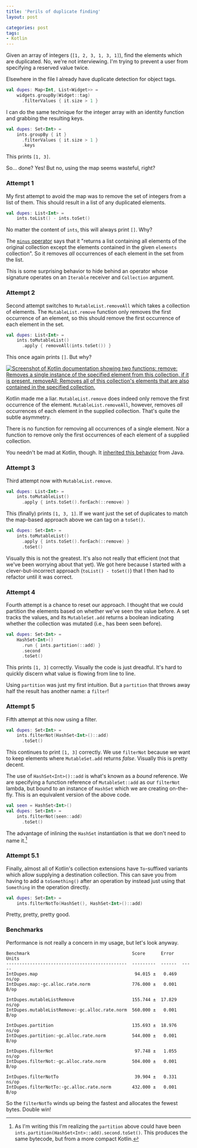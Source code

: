 ```yaml
---
title: 'Perils of duplicate finding'
layout: post

categories: post
tags:
- Kotlin
---
```


Given an array of integers (`[1, 2, 3, 1, 3, 1]`), find the elements which are duplicated.
No, we're not interviewing.
I'm trying to prevent a user from specifying a reserved value twice.

Elsewhere in the file I already have duplicate detection for object tags.

```kotlin
val dupes: Map<Int, List<Widget>> =
    widgets.groupBy(Widget::tag)
      .filterValues { it.size > 1 }
```

I can do the same technique for the integer array with an identity function and grabbing the resulting keys.

```kotlin
val dupes: Set<Int> =
    ints.groupBy { it }
      .filterValues { it.size > 1 }
      .keys
```

This prints `[1, 3]`.

So… done? Yes!
But no, using the map seems wasteful, right?

### Attempt 1

My first attempt to avoid the map was to remove the set of integers from a list of them.
This should result in a list of any duplicated elements.

```kotlin
val dupes: List<Int> =
    ints.toList() - ints.toSet()
```

No matter the content of `ints`, this will always print `[]`.
Why?

The [`minus` operator](https://kotlinlang.org/api/latest/jvm/stdlib/kotlin.collections/minus.html) says that it "returns a list containing all elements of the original collection except the elements contained in the given `elements` collection".
So it removes _all_ occurrences of each element in the set from the list.

This is some surprising behavior to hide behind an operator whose signature operates on an `Iterable` receiver and `Collection` argument.

### Attempt 2

Second attempt switches to `MutableList.removeAll` which takes a collection of elements.
The `MutableList.remove` function only removes the first occurrence of an element, so this should remove the first occurrence of each element in the set.

```kotlin
val dupes: List<Int> =
    ints.toMutableList()
      .apply { removeAll(ints.toSet()) }
```

This once again prints `[]`.
But why?

[![
Screenshot of Kotlin documentation showing two functions:
remove: Removes a single instance of the specified element from this collection, if it is present.
removeAll: Removes all of this collection's elements that are also contained in the specified collection.
](/static/post-image/kotlin-remove-removeAll.png)](/static/post-image/kotlin-remove-removeAll.png)

Kotlin made me a liar.
`MutableList.remove` does indeed only remove the first occurrence of the element.
`MutableList.removeAll`, however, removes _all_ occurrences of each element in the supplied collection.
That's quite the subtle asymmetry.

There is no function for removing all occurrences of a single element.
Nor a function to remove only the first occurrences of each element of a supplied collection.

You needn't be mad at Kotlin, though.
It [inherited this behavior](https://docs.oracle.com/en/java/javase/21/docs/api/java.base/java/util/Collection.html#removeAll(java.util.Collection)) from Java.

### Attempt 3

Third attempt now with `MutableList.remove`.

```kotlin
val dupes: List<Int> =
    ints.toMutableList()
      .apply { ints.toSet().forEach(::remove) }
```

This (finally) prints `[1, 3, 1]`.
If we want just the set of duplicates to match the map-based approach above we can tag on a `toSet()`.

```kotlin
val dupes: Set<Int> =
    ints.toMutableList()
      .apply { ints.toSet().forEach(::remove) }
      .toSet()
```

Visually this is not the greatest.
It's also not really that efficient (not that we've been worrying about that yet).
We got here because I started with a clever-but-incorrect approach (`toList() - toSet()`) that I then had to refactor until it was correct.

### Attempt 4

Fourth attempt is a chance to reset our approach.
I thought that we could partition the elements based on whether we've seen the value before.
A set tracks the values, and its `MutableSet.add` returns a boolean indicating whether the collection was mutated (i.e., has been seen before).

```kotlin
val dupes: Set<Int> =
    HashSet<Int>()
      .run { ints.partition(::add) }
      .second
      .toSet()
```

This prints `[1, 3]` correctly.
Visually the code is just dreadful.
It's hard to quickly discern what value is flowing from line to line.

Using `partition` was just my first intuition.
But a `partition` that throws away half the result has another name: a `filter`!

### Attempt 5

Fifth attempt at this now using a filter.

```kotlin
val dupes: Set<Int> =
    ints.filterNot(HashSet<Int>()::add)
      .toSet()
```

This continues to print `[1, 3]` correctly.
We use `filterNot` because we want to keep elements where `MutableSet.add` returns _false_.
Visually this is pretty decent.

The use of `HashSet<Int>()::add` is what's known as a _bound_ reference.
We are specifying a function reference of `MutableSet::add` as our `filterNot` lambda, but bound to an instance of `HashSet` which we are creating on-the-fly.
This is an equivalent version of the above code.

```kotlin
val seen = HashSet<Int>()
val dupes: Set<Int> =
    ints.filterNot(seen::add)
      .toSet()
```

The advantage of inlining the `HashSet` instantiation is that we don't need to name it.[^1]

[^1]: As I'm writing this I'm realizing the `partition` above could have been `ints.partition(HashSet<Int>::add).second.toSet()`. This produces the same bytecode, but from a more compact Kotlin.

### Attempt 5.1

Finally, almost all of Kotlin's collection extensions have `To`-suffixed variants which allow supplying a destination collection.
This can save you from having to add a `toSomething()` after an operation by instead just using that `Something` in the operation directly.

```kotlin
val dupes: Set<Int> =
    ints.filterNotTo(HashSet(), HashSet<Int>()::add)
```

Pretty, pretty, pretty good.

### Benchmarks

Performance is not really a concern in my usage, but let's look anyway.

```
Benchmark                                       Score      Error   Units
----------------------------------------------  ---------  ------  -----
IntDupes.map                                     94.015 ±   0.469  ns/op
IntDupes.map:·gc.alloc.rate.norm                776.000 ±   0.001   B/op

IntDupes.mutableListRemove                      155.744 ±  17.829  ns/op
IntDupes.mutableListRemove:·gc.alloc.rate.norm  560.000 ±   0.001   B/op

IntDupes.partition                              135.693 ±  18.976  ns/op
IntDupes.partition:·gc.alloc.rate.norm          544.000 ±   0.001   B/op

IntDupes.filterNot                               97.748 ±   1.055  ns/op
IntDupes.filterNot:·gc.alloc.rate.norm          504.000 ±   0.001   B/op

IntDupes.filterNotTo                             39.904 ±   0.331  ns/op
IntDupes.filterNotTo:·gc.alloc.rate.norm        432.000 ±   0.001   B/op
```

So the `filterNotTo` winds up being the fastest and allocates the fewest bytes.
Double win!
